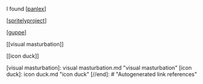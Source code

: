 I found [[panlex]]

[[spritelyproject]]

[[guppe]]

[[visual masturbation]]

[[icon duck]]

[//begin]: # "Autogenerated link references for markdown compatibility"
[panlex]: panlex.md "panlex"
[spritelyproject]: spritelyproject.md "spritelyproject"
[guppe]: guppe.md "guppe"
[visual masturbation]: visual masturbation.md "visual masturbation"
[icon duck]: icon duck.md "icon duck"
[//end]: # "Autogenerated link references"